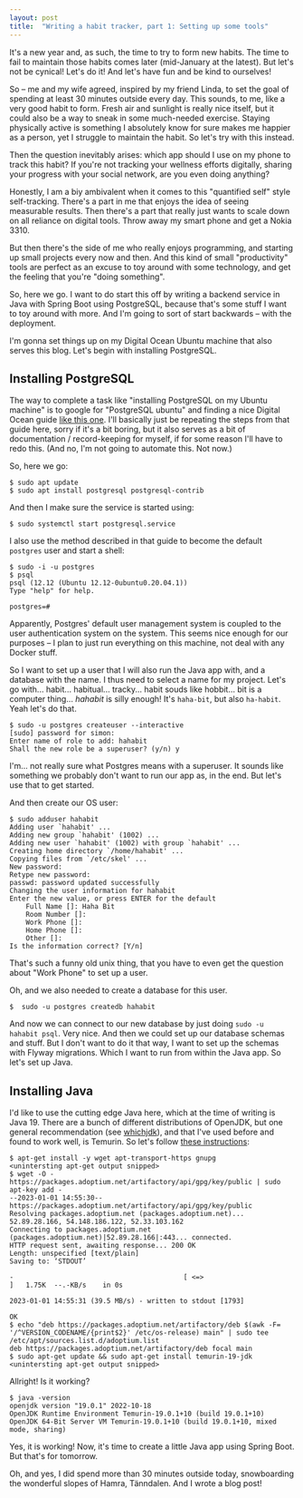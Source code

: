 ```yaml
---
layout: post
title:  "Writing a habit tracker, part 1: Setting up some tools"
---
```


It's a new year and, as such, the time to try to form new habits. The time to fail to maintain those habits comes later (mid-January at the latest). But let's not be cynical! Let's do it! And let's have fun and be kind to ourselves! 

So – me and my wife agreed, inspired by my friend Linda, to set the goal of spending at least 30 minutes outside every day. This sounds, to me, like a very good habit to form. Fresh air and sunlight is really nice itself, but it could also be a way to sneak in some much-needed exercise. Staying physically active is something I absolutely know for sure makes me happier as a person, yet I struggle to maintain the habit. So let's try with this instead. 

Then the question inevitably arises: which app should I use on my phone to track this habit? If you're not tracking your wellness efforts digitally, sharing your progress with your social network, are you even doing anything?

Honestly, I am a biy ambivalent when it comes to this "quantified self" style self-tracking. There's a part in me that enjoys the idea of seeing measurable results. Then there's a part that really just wants to scale down on all reliance on digital tools. Throw away my smart phone and get a Nokia 3310. 

But then there's the side of me who really enjoys programming, and starting up small projects every now and then. And this kind of small "productivity" tools are perfect as an excuse to toy around with some technology, and get the feeling that you're "doing something". 

So, here we go. I want to do start this off by writing a backend service in Java with Spring Boot using PostgreSQL, because that's some stuff I want to toy around with more. And I'm going to sort of start backwards – with the deployment.   

I'm gonna set things up on my Digital Ocean Ubuntu machine that also serves this blog. Let's begin with installing PostgreSQL.

## Installing PostgreSQL

The way to complete a task like "installing PostgreSQL on my Ubuntu machine" is to google for "PostgreSQL ubuntu" and finding a nice Digital Ocean guide [like this one](https://www.digitalocean.com/community/tutorials/how-to-install-postgresql-on-ubuntu-20-04-quickstart). I'll basically just be repeating the steps from that guide here, sorry if it's a bit boring, but it also serves as a bit of documentation / record-keeping for myself, if for some reason I'll have to redo this. (And no, I'm not going to automate this. Not now.) 

So, here we go:

```shell
$ sudo apt update
$ sudo apt install postgresql postgresql-contrib
```

And then I make sure the service is started using:

```shell
$ sudo systemctl start postgresql.service
```

I also use the method described in that guide to become the default `postgres` user and start a shell:

```shell
$ sudo -i -u postgres
$ psql
psql (12.12 (Ubuntu 12.12-0ubuntu0.20.04.1))
Type "help" for help.

postgres=#
```

Apparently, Postgres' default user management system is coupled to the user authentication system on the system. This seems nice enough for our purposes – I plan to just run everything on this machine, not deal with any Docker stuff. 

So I want to set up a user that I will also run the Java app with, and a database with the name. I thus need to select a name for my project. Let's go with... habit... habitual... tracky... habit souds like hobbit... bit is a computer thing... *hahabit* is silly enough! It's `haha-bit`, but also `ha-habit`. Yeah let's do that. 

```shell
$ sudo -u postgres createuser --interactive
[sudo] password for simon:
Enter name of role to add: hahabit
Shall the new role be a superuser? (y/n) y
```
I'm... not really sure what Postgres means with a superuser. It sounds like something we probably don't want to run our app as, in the end. But let's use that to get started.

And then create our OS user:
```shell
$ sudo adduser hahabit
Adding user `hahabit' ...
Adding new group `hahabit' (1002) ...
Adding new user `hahabit' (1002) with group `hahabit' ...
Creating home directory `/home/hahabit' ...
Copying files from `/etc/skel' ...
New password:
Retype new password:
passwd: password updated successfully
Changing the user information for hahabit
Enter the new value, or press ENTER for the default
	Full Name []: Haha Bit
	Room Number []:
	Work Phone []:
	Home Phone []:
	Other []:
Is the information correct? [Y/n]
```

That's such a funny old unix thing, that you have to even get the question about "Work Phone" to set up a user. 

Oh, and we also needed to create a database for this user.

```shell
$  sudo -u postgres createdb hahabit
```

And now we can connect to our new database by just doing `sudo -u hahabit psql`. Very nice. And then we could set up our database schemas and stuff. But I don't want to do it that way, I want to set up the schemas with Flyway migrations. Which I want to run from within the Java app. So let's set up Java.

## Installing Java

I'd like to use the cutting edge Java here, which at the time of writing is Java 19. There are a bunch of different distributions of OpenJDK, but one general recommendation (see [whichjdk](https://whichjdk.com/)), and that I've used before and found to work well, is Temurin. So let's follow [these instructions](https://adoptium.net/blog/2021/12/eclipse-temurin-linux-installers-available/):  

```shell
$ apt-get install -y wget apt-transport-https gnupg
<unintersting apt-get output snipped>
$ wget -O - https://packages.adoptium.net/artifactory/api/gpg/key/public | sudo apt-key add -
--2023-01-01 14:55:30--  https://packages.adoptium.net/artifactory/api/gpg/key/public
Resolving packages.adoptium.net (packages.adoptium.net)... 52.89.28.166, 54.148.186.122, 52.33.103.162
Connecting to packages.adoptium.net (packages.adoptium.net)|52.89.28.166|:443... connected.
HTTP request sent, awaiting response... 200 OK
Length: unspecified [text/plain]
Saving to: ‘STDOUT’

-                                          [ <=>                                                                         ]   1.75K  --.-KB/s    in 0s

2023-01-01 14:55:31 (39.5 MB/s) - written to stdout [1793]

OK
$ echo "deb https://packages.adoptium.net/artifactory/deb $(awk -F= '/^VERSION_CODENAME/{print$2}' /etc/os-release) main" | sudo tee /etc/apt/sources.list.d/adoptium.list
deb https://packages.adoptium.net/artifactory/deb focal main
$ sudo apt-get update && sudo apt-get install temurin-19-jdk
<unintersting apt-get output snipped>
```

Allright! Is it working?

```shell
$ java -version
openjdk version "19.0.1" 2022-10-18
OpenJDK Runtime Environment Temurin-19.0.1+10 (build 19.0.1+10)
OpenJDK 64-Bit Server VM Temurin-19.0.1+10 (build 19.0.1+10, mixed mode, sharing)
```

Yes, it is working! Now, it's time to create a little Java app using Spring Boot. But that's for tomorrow.

Oh, and yes, I did spend more than 30 minutes outside today, snowboarding the wonderful slopes of Hamra, Tänndalen. And I wrote a blog post! 

